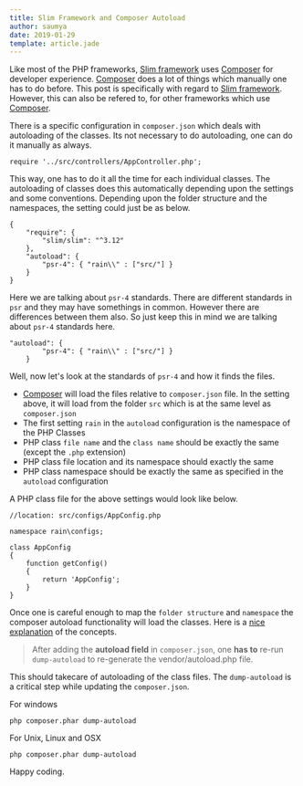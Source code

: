 ```yaml
---
title: Slim Framework and Composer Autoload
author: saumya
date: 2019-01-29
template: article.jade
---
```


Like most of the PHP frameworks, [Slim framework][slim] uses [Composer][3] for developer experience. [Composer][3] does a lot of things which manually one has to do before. This post is specifically with regard to [Slim framework][slim]. However, this can also be refered to, for other frameworks which use [Composer][3].

There is a specific configuration in `composer.json` which deals with autoloading of the classes. Its not necessary to do autoloading, one can do it manually as always.

```
require '../src/controllers/AppController.php';
```
This way, one has to do it all the time for each individual classes. The autoloading of classes does this automatically depending upon the settings and some conventions. Depending upon the folder structure and the namespaces, the setting could just be as below.

```
{
    "require": {
        "slim/slim": "^3.12"
    },
	"autoload": {
		"psr-4": { "rain\\" : ["src/"] }
	}
}
``` 

Here we are talking about `psr-4` standards. There are different standards in `psr` and they may have somethings in common. However there are differences between them also. So just keep this in mind we are talking about `psr-4` standards here.

```
"autoload": {
		"psr-4": { "rain\\" : ["src/"] }
	}
```

Well, now let's look at the standards of `psr-4` and how it finds the files.

 - [Composer][3] will load the files relative to `composer.json` file. In the setting above, it will load from the folder `src` which is at the same level as `composer.json`
 - The first setting `rain` in the `autoload` configuration is the namespace of the PHP Classes
 - PHP class `file name` and the `class name` should be exactly the same (except the `.php` extension)
 - PHP class file location and its namespace should exactly the same
 - PHP class namespace should be exactly the same as specified in the `autoload` configuration

A PHP class file for the above settings would look like below.

```
//location: src/configs/AppConfig.php

namespace rain\configs;

class AppConfig
{
	function getConfig()
	{
		return 'AppConfig';
	}
}
```

Once one is careful enough to map the `folder structure` and `namespace` the composer autoload functionality will load the classes. Here is a [nice explanation][ref1] of the concepts.

> After adding the **autoload field** in `composer.json`, one **has to** re-run `dump-autoload` to re-generate the vendor/autoload.php file.

This should takecare of autoloading of the class files. The `dump-autoload` is a critical step while updating the `composer.json`.

For windows

```
php composer.phar dump-autoload
```

For Unix, Linux and OSX

```
php composer.phar dump-autoload
```
    
Happy coding.




[details]: long_story.html

[cake]: https://cakephp.org/
[slim]: https://www.slimframework.com/
[3]: https://getcomposer.org/

[ref1]: https://myshittycode.com/2018/03/14/slim-class-x-not-found/


